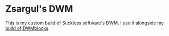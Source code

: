 # Zsargul's DWM

This is my custom build of Suckless software's DWM. I use it alongside my [build of DWMblocks](https://github.com/Zsargul/dwmblocks).
